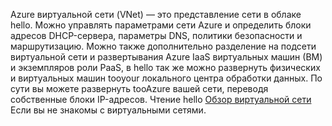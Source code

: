 Azure виртуальной сети (VNet) — это представление сети в облаке hello. Можно управлять параметрами сети Azure и определить блоки адресов DHCP-сервера, параметры DNS, политики безопасности и маршрутизацию. Можно также дополнительно разделение на подсети виртуальной сети и развертывания Azure IaaS виртуальных машин (ВМ) и экземпляров роли PaaS, в hello так же можно развернуть физических и виртуальных машин tooyour локального центра обработки данных. По сути вы можете развернуть tooAzure вашей сети, переводя собственные блоки IP-адресов. Чтение hello [Обзор виртуальной сети](../articles/virtual-network/virtual-networks-overview.md) Если вы не знакомы с виртуальными сетями.

